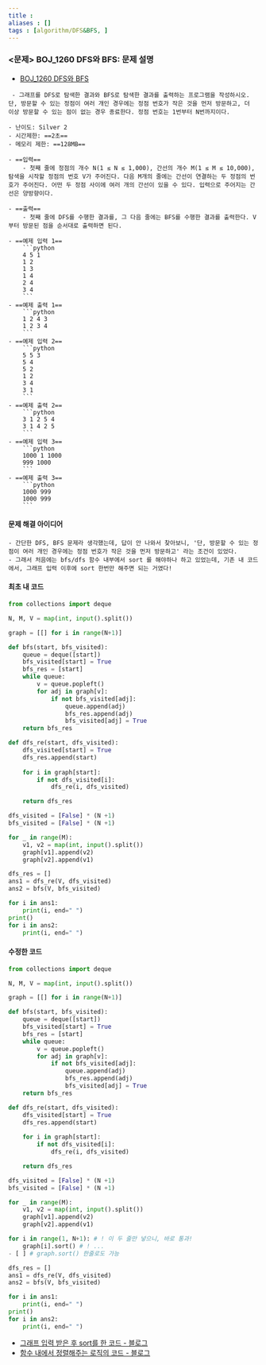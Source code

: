 ```yaml
---
title : 
aliases : []
tags : [algorithm/DFS&BFS, ]
---
```



### <문제> BOJ_1260 DFS와 BFS: 문제 설명
- [BOJ_1260 DFS와 BFS](https://www.acmicpc.net/problem/1260)
```ad-question
 - 그래프를 DFS로 탐색한 결과와 BFS로 탐색한 결과를 출력하는 프로그램을 작성하시오. 단, 방문할 수 있는 정점이 여러 개인 경우에는 정점 번호가 작은 것을 먼저 방문하고, 더 이상 방문할 수 있는 점이 없는 경우 종료한다. 정점 번호는 1번부터 N번까지이다.
```

```ad-attention
- 난이도: Silver 2
- 시간제한: ==2초==
- 메모리 제한: ==128MB==

- ==입력== 
	- 첫째 줄에 정점의 개수 N(1 ≤ N ≤ 1,000), 간선의 개수 M(1 ≤ M ≤ 10,000), 탐색을 시작할 정점의 번호 V가 주어진다. 다음 M개의 줄에는 간선이 연결하는 두 정점의 번호가 주어진다. 어떤 두 정점 사이에 여러 개의 간선이 있을 수 있다. 입력으로 주어지는 간선은 양방향이다.

- ==출력==
	- 첫째 줄에 DFS를 수행한 결과를, 그 다음 줄에는 BFS를 수행한 결과를 출력한다. V부터 방문된 점을 순서대로 출력하면 된다.

- ==예제 입력 1==
	```python
	4 5 1
	1 2
	1 3
	1 4
	2 4
	3 4
	```
- ==예제 출력 1==
	```python
	1 2 4 3
	1 2 3 4
	```
- ==예제 입력 2==
	```python
	5 5 3
	5 4
	5 2
	1 2
	3 4
	3 1
	```
- ==예제 출력 2==
	```python
	3 1 2 5 4
	3 1 4 2 5
	```
- ==예제 입력 3==
	```python
	1000 1 1000
	999 1000
	```
- ==예제 출력 3==
	```python
	1000 999
	1000 999
	```

```

#### 문제 해결 아이디어
```ad-example
- 간단한 DFS, BFS 문제라 생각했는데, 답이 안 나와서 찾아보니, '단, 방문할 수 있는 정점이 여러 개인 경우에는 정점 번호가 작은 것을 먼저 방문하고' 라는 조건이 있었다. 
- 그래서 처음에는 bfs/dfs 함수 내부에서 sort 를 해야하나 하고 있었는데, 기존 내 코드에서, 그래프 입력 이후에 sort 한번만 해주면 되는 거였다!
```

#### 최초 내 코드 
```python
from collections import deque

N, M, V = map(int, input().split())

graph = [[] for i in range(N+1)]

def bfs(start, bfs_visited):
    queue = deque([start])
    bfs_visited[start] = True
    bfs_res = [start]
    while queue:
        v = queue.popleft()
        for adj in graph[v]:
            if not bfs_visited[adj]:
                queue.append(adj)
                bfs_res.append(adj)
                bfs_visited[adj] = True
    return bfs_res

def dfs_re(start, dfs_visited):
    dfs_visited[start] = True
    dfs_res.append(start)
    
    for i in graph[start]:
        if not dfs_visited[i]:
            dfs_re(i, dfs_visited)

    return dfs_res

dfs_visited = [False] * (N +1)
bfs_visited = [False] * (N +1)

for _ in range(M):
    v1, v2 = map(int, input().split())
    graph[v1].append(v2)
    graph[v2].append(v1)

dfs_res = []
ans1 = dfs_re(V, dfs_visited)
ans2 = bfs(V, bfs_visited)

for i in ans1:
    print(i, end=" ")
print()
for i in ans2:
    print(i, end=" ")

```

#### 수정한 코드 
```python
from collections import deque

N, M, V = map(int, input().split())

graph = [[] for i in range(N+1)]

def bfs(start, bfs_visited):
    queue = deque([start])
    bfs_visited[start] = True
    bfs_res = [start]
    while queue:
        v = queue.popleft()
        for adj in graph[v]:
            if not bfs_visited[adj]:
                queue.append(adj)
                bfs_res.append(adj)
                bfs_visited[adj] = True
    return bfs_res

def dfs_re(start, dfs_visited):
    dfs_visited[start] = True
    dfs_res.append(start)
    
    for i in graph[start]:
        if not dfs_visited[i]:
            dfs_re(i, dfs_visited)

    return dfs_res

dfs_visited = [False] * (N +1)
bfs_visited = [False] * (N +1)

for _ in range(M):
    v1, v2 = map(int, input().split())
    graph[v1].append(v2)
    graph[v2].append(v1)

for i in range(1, N+1): # ! 이 두 줄만 넣으니, 바로 통과!
	graph[i].sort() # ! ... 
- [ ] # graph.sort() 한줄로도 가능

dfs_res = []
ans1 = dfs_re(V, dfs_visited)
ans2 = bfs(V, bfs_visited)

for i in ans1:
    print(i, end=" ")
print()
for i in ans2:
    print(i, end=" ")

```

- [그래프 입력 받은 후 sort를 한 코드 - 블로그](https://velog.io/@gene028/BOJ-1260%EB%B2%88-DFS%EC%99%80-BFS)
- [함수 내에서 정렬해주는 로직의 코드 - 블로그](https://velog.io/@uoayop/BOJ-1260-DFS%EC%99%80-BFSPython)

